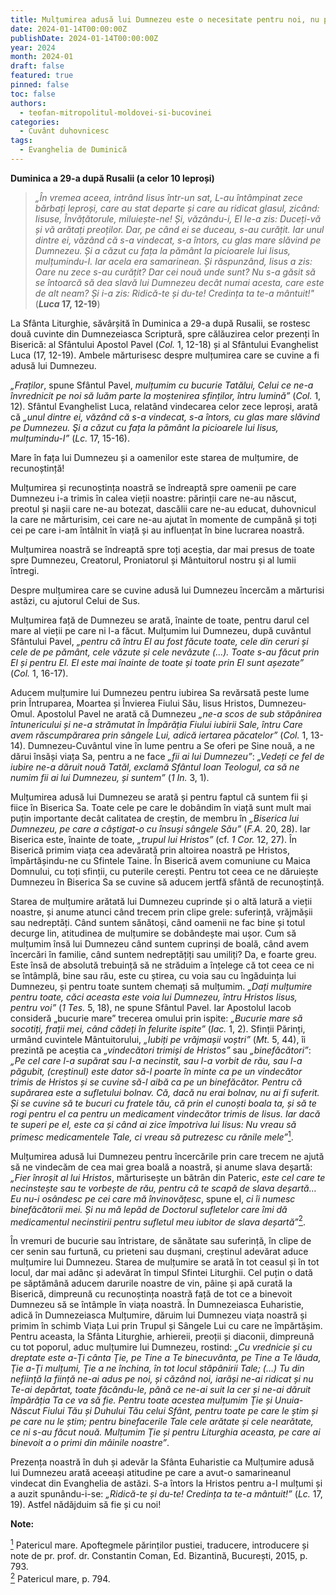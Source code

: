 ```yaml
---
title: Mulțumirea adusă lui Dumnezeu este o necesitate pentru noi, nu pentru El
date: 2024-01-14T00:00:00Z
publishDate: 2024-01-14T00:00:00Z
year: 2024
month: 2024-01
draft: false
featured: true
pinned: false
toc: false
authors:
  - teofan-mitropolitul-moldovei-si-bucovinei  
categories:
  - Cuvânt duhovnicesc
tags:
  - Evanghelia de Duminică
---
```

**Duminica a 29-a după Rusalii (a celor 10 leproși)**

> _„În vremea aceea, intrând Iisus într-un sat, L-au întâmpinat zece bărbați leproși, care au stat departe și care au ridicat glasul, zicând: Iisuse, Învățătorule, miluiește-ne! Și, văzându-i, El le-a zis: Duceți-vă și vă arătați preoților. Dar, pe când ei se duceau, s-au curățit. Iar unul dintre ei, văzând că s-a vindecat, s-a întors, cu glas mare slăvind pe Dumnezeu. Și a căzut cu fața la pământ la picioarele lui Iisus, mulțumindu-I. Iar acela era samarinean. Și răspunzând, Iisus a zis: Oare nu zece s-au curățit? Dar cei nouă unde sunt? Nu s-a găsit să se întoarcă să dea slavă lui Dumnezeu decât numai acesta, care este de alt neam? Și i-a zis: Ridică-te și du-te! Credința ta te-a mântuit!"_ (**_Luca_ 17, 12-19**)

La Sfânta Liturghie, săvârșită în Duminica a 29-a după Rusalii, se rostesc două cuvinte din Dumnezeiasca Scriptură, spre călăuzirea celor prezenți în Biserică: al Sfântului Apostol Pavel (_Col._ 1, 12-18) și al Sfântului Evanghelist Luca (17, 12-19). Ambele mărturisesc despre mulțumirea care se cuvine a fi adusă lui Dumnezeu.

_„Fraților_, spune Sfântul Pavel, _mulțumim cu bucurie Tatălui, Celui ce ne-a învrednicit pe noi să luăm parte la moștenirea sfinților, întru lumină”_ (_Col._ 1, 12). Sfântul Evanghelist Luca, relatând vindecarea celor zece leproși, arată că _„unul dintre ei, văzând că s-a vindecat, s-a întors, cu glas mare slăvind pe Dumnezeu. Şi a căzut cu fața la pământ la picioarele lui Iisus, mulțumindu-I”_ (_Lc._ 17, 15-16).

Mare în fața lui Dumnezeu și a oamenilor este starea de mulțumire, de recunoștință!

Mulțumirea și recunoștința noastră se îndreaptă spre oamenii pe care Dumnezeu i-a trimis în calea vieții noastre: părinții care ne-au născut, preotul și nașii care ne-au botezat, dascălii care ne-au educat, duhovnicul la care ne mărturisim, cei care ne-au ajutat în momente de cumpănă și toți cei pe care i-am întâlnit în viață și au influențat în bine lucrarea noastră.

Mulțumirea noastră se îndreaptă spre toți aceștia, dar mai presus de toate spre Dumnezeu, Creatorul, Proniatorul și Mântuitorul nostru și al lumii întregi.

Despre mulțumirea care se cuvine adusă lui Dumnezeu încercăm a mărturisi astăzi, cu ajutorul Celui de Sus.

Mulțumirea față de Dumnezeu se arată, înainte de toate, pentru darul cel mare al vieții pe care ni l-a făcut. Mulțumim lui Dumnezeu, după cuvântul Sfântului Pavel, _„pentru că întru El au fost făcute toate, cele din ceruri și cele de pe pământ, cele văzute și cele nevăzute (…). Toate s-au făcut prin El și pentru El. El este mai înainte de toate și toate prin El sunt așezate”_ (_Col._ 1, 16-17).

Aducem mulțumire lui Dumnezeu pentru iubirea Sa revărsată peste lume prin Întruparea, Moartea și Învierea Fiului Său, Iisus Hristos, Dumnezeu-Omul. Apostolul Pavel ne arată că Dumnezeu _„ne-a scos de sub stăpânirea întunericului și ne-a strămutat în Împărăția Fiului iubirii Sale, întru Care avem răscumpărarea prin sângele Lui, adică iertarea păcatelor”_ (_Col._ 1, 13-14). Dumnezeu-Cuvântul vine în lume pentru a Se oferi pe Sine nouă, a ne dărui însăși viața Sa, pentru a ne face _„fii ai lui Dumnezeu”_: _„Vedeți ce fel de iubire ne-a dăruit nouă Tatăl, exclamă Sfântul Ioan Teologul, ca să ne numim fii ai lui Dumnezeu, și suntem”_ (_1 In._ 3, 1).

Mulțumirea adusă lui Dumnezeu se arată și pentru faptul că suntem fii și fiice în Biserica Sa. Toate cele pe care le dobândim în viață sunt mult mai puțin importante decât calitatea de creștin, de membru în _„Biserica lui Dumnezeu, pe care a câștigat-o cu însuși sângele Său”_ (_F.A._ 20, 28). Iar Biserica este, înainte de toate, _„trupul lui Hristos”_ (cf. _1 Cor._ 12, 27). În Biserică primim viața cea adevărată prin altoirea noastră pe Hristos, împărtășindu-ne cu Sfintele Taine. În Biserică avem comuniune cu Maica Domnului, cu toți sfinții, cu puterile cerești. Pentru tot ceea ce ne dăruiește Dumnezeu în Biserica Sa se cuvine să aducem jertfă sfântă de recunoștință.

Starea de mulțumire arătată lui Dumnezeu cuprinde și o altă latură a vieții noastre, și anume atunci când trecem prin clipe grele: suferință, vrăjmășii sau nedreptăți. Când suntem sănătoși, când oamenii ne fac bine și totul decurge lin, atitudinea de mulțumire se dobândește mai ușor. Cum să mulțumim însă lui Dumnezeu când suntem cuprinși de boală, când avem încercări în familie, când suntem nedreptățiți sau umiliți? Da, e foarte greu. Este însă de absolută trebuință să ne străduim a înțelege că tot ceea ce ni se întâmplă, bine sau rău, este cu știrea, cu voia sau cu îngăduința lui Dumnezeu, și pentru toate suntem chemați să mulțumim. _„Dați mulțumire pentru toate, căci aceasta este voia lui Dumnezeu, întru Hristos Iisus, pentru voi”_ (_1 Tes._ 5, 18), ne spune Sfântul Pavel. Iar Apostolul Iacob consideră „bucurie mare” trecerea omului prin ispite: _„Bucurie mare să socotiți, frații mei, când cădeți în felurite ispite”_ (_Iac._ 1, 2). Sfinții Părinți, urmând cuvintele Mântuitorului, _„Iubiți pe vrăjmașii voștri”_ (_Mt._ 5, 44), îi prezintă pe aceștia ca _„vindecători trimiși de Hristos”_ sau _„binefăcători”_: _„Pe cel care l-a supărat sau l-a necinstit, sau l-a vorbit de rău, sau l-a păgubit, (creștinul) este dator să-l poarte în minte ca pe un vindecător trimis de Hristos și se cuvine să-l aibă ca pe un binefăcător. Pentru că supărarea este a sufletului bolnav. Că, dacă nu erai bolnav, nu ai fi suferit. Și se cuvine să te bucuri cu fratele tău, că prin el cunoști boala ta, și să te rogi pentru el ca pentru un medicament vindecător trimis de Iisus. Iar dacă te superi pe el, este ca și când ai zice împotriva lui Iisus: Nu vreau să primesc medicamentele Tale, ci vreau să putrezesc cu rănile mele”_<a id="note_1" href="#note_def_1" class="ppc-note"><sup>1</sup></a>.

Mulțumirea adusă lui Dumnezeu pentru încercările prin care trecem ne ajută să ne vindecăm de cea mai grea boală a noastră, și anume slava deșartă: _„Fier înroșit al lui Hristos_, mărturisește un bătrân din Pateric, _este cel care te necinstește sau te vorbește de rău, pentru că te scapă de slava deșartă… Eu nu-i osândesc pe cei care mă învinovățesc_, spune el, _ci îi numesc binefăcătorii mei. Și nu mă lepăd de Doctorul sufletelor care îmi dă medicamentul necinstirii pentru sufletul meu iubitor de slava deșartă”_<a id="note_2" href="#note_def_2" class="ppc-note"><sup>2</sup></a>.

În vremuri de bucurie sau întristare, de sănătate sau suferință, în clipe de cer senin sau furtună, cu prieteni sau dușmani, creștinul adevărat aduce mulțumire lui Dumnezeu. Starea de mulțumire se arată în tot ceasul și în tot locul, dar mai adânc și adevărat în timpul Sfintei Liturghii. Cel puțin o dată pe săptămână aducem darurile noastre de vin, pâine și apă curată la Biserică, dimpreună cu recunoștința noastră față de tot ce a binevoit Dumnezeu să se întâmple în viața noastră. În Dumnezeiasca Euharistie, adică în Dumnezeiasca Mulțumire, dăruim lui Dumnezeu viața noastră și primim în schimb Viața Lui prin Trupul și Sângele Lui cu care ne împărtășim. Pentru aceasta, la Sfânta Liturghie, arhiereii, preoții și diaconii, dimpreună cu tot poporul, aduc mulțumire lui Dumnezeu, rostind: _„Cu vrednicie și cu dreptate este a-Ţi cânta Ţie, pe Tine a Te binecuvânta, pe Tine a Te lăuda, Ţie a-Ţi mulțumi, Ţie a ne închina, în tot locul stăpânirii Tale; (…) Tu din neființă la ființă ne-ai adus pe noi, și căzând noi, iarăși ne-ai ridicat și nu Te-ai depărtat, toate făcându-le, până ce ne-ai suit la cer și ne-ai dăruit împărăția Ta ce va să fie. Pentru toate acestea mulțumim Ţie și Unuia-Născut Fiului Tău și Duhului Tău celui Sfânt, pentru toate pe care le știm și pe care nu le știm; pentru binefacerile Tale cele arătate și cele nearătate, ce ni s-au făcut nouă. Mulțumim Ţie și pentru Liturghia aceasta, pe care ai binevoit a o primi din mâinile noastre”_.

Prezența noastră în duh și adevăr la Sfânta Euharistie ca Mulțumire adusă lui Dumnezeu arată aceeași atitudine pe care a avut-o samarineanul vindecat din Evanghelia de astăzi. S-a întors la Hristos pentru a-I mulțumi și a auzit spunându-i-se: _„Ridică-te și du-te! Credința ta te-a mântuit!”_ (_Lc._ 17, 19). Astfel nădăjduim să fie și cu noi!

**Note:**

<a id="note_def_1" href="#note_1" class="ppc-note-def"><sup>1</sup></a> Patericul mare. Apoftegmele părinților pustiei, traducere, introducere și note de pr. prof. dr. Constantin Coman, Ed. Bizantină, București, 2015, p. 793.  
<a id="note_def_2" href="#note_2" class="ppc-note-def"><sup>2</sup></a> Patericul mare, p. 794.
